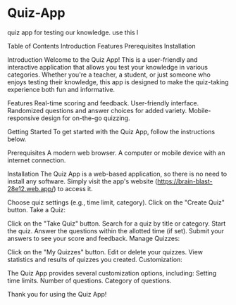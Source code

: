 # Quiz-App
quiz app for testing our knowledge.
use this l

Table of Contents
Introduction
Features
Prerequisites
Installation

Introduction
Welcome to the Quiz App! This is a user-friendly and interactive application that allows you test your knowledge in various categories. Whether you're a teacher, a student, or just someone who enjoys testing their knowledge, this app is designed to make the quiz-taking experience both fun and informative.

Features
Real-time scoring and feedback.
User-friendly interface.
Randomized questions and answer choices for added variety.
Mobile-responsive design for on-the-go quizzing.

Getting Started
To get started with the Quiz App, follow the instructions below.

Prerequisites
A modern web browser.
A computer or mobile device with an internet connection.

Installation
The Quiz App is a web-based application, so there is no need to install any software. Simply visit the app's website (https://brain-blast-28e12.web.app/) to access it.

Choose quiz settings (e.g., time limit, category).
Click on the "Create Quiz" button.
Take a Quiz:

Click on the "Take Quiz" button.
Search for a quiz by title or category.
Start the quiz.
Answer the questions within the allotted time (if set).
Submit your answers to see your score and feedback.
Manage Quizzes:

Click on the "My Quizzes" button.
Edit or delete your quizzes.
View statistics and results of quizzes you created.
Customization:

The Quiz App provides several customization options, including:
Setting time limits.
Number of questions.
Category of questions.

Thank you for using the Quiz App!

